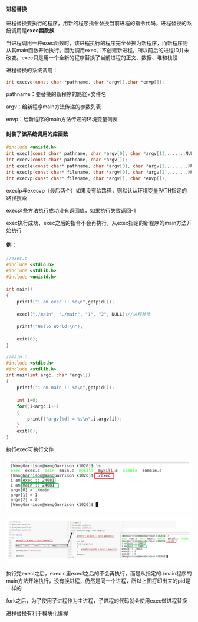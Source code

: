 #### 进程替换

进程替换要执行的程序，用新的程序指令替换当前进程的指令代码，进程替换的系统调用是**exec函数族**

当进程调用一种exec函数时，该进程执行的程序完全替换为新程序，而新程序则从其main函数开始执行。因为调用exec并不创建新进程，所以前后的进程ID并未改变。exec只是用一个全新的程序替换了当前进程的正文、数据、堆和栈段

进程替换的系统调用：

```c
int execve(const char *pathname, char *argv[],char *envp[]);
```

pathname：要替换的新程序的路径+文件名

argv：给新程序main方法传递的参数列表

envp：给新程序的main方法传递的环境变量列表

#### 封装了该系统调用的库函数

```c
#include <unistd.h>
int execl(const char* pathname, char *argv[0], char *argv[1],......,NULL);
int execv(const char* pathname, char *argv[]);
int execle(const char* pathname, char *argv[0], char *argv[1],......,NULL, char *envp[]);
int execlp(const char* filename, char *argv[0], char *argv[1],......,NULL);
int execvp(const char* filename, char *argv[], char *envp[]);
```

execlp与execvp（最后两个）如果没有给路径，则默认从环境变量PATH指定的路径搜索

exec这些方法执行成功没有返回值，如果执行失败返回-1

exec执行成功，exec之后的指令不会再执行，从exec指定的新程序的main方法开始执行

#### 例：

```c
//exec.c
#include <stdio.h>
#include <stdlib.h>
#include <unistd.h>

int main()
{
    printf("i am exec :: %d\n",getpid()); 
    
    execl("./main", "./main", "1", "2", NULL);//进程替换
    
    printf("Hello World!\n");	
    
    exit(0);
}
```

```c
//main.c
#include <stdio.h>
#include <stdlib.h>
int main(int argc, char *argv[])
{
    printf("i am main :: %d\n",getpid());
    
    int i=0;
    for(;i<argc;i++)
    {
        printf("argv[%d] = %s\n",i,argv[i]);
    }
    exit(0);
}
```

   执行exec可执行文件

 ![image-20201028190313995](img/Linux%EF%BC%9A%E8%BF%9B%E7%A8%8B%E6%9B%BF%E6%8D%A2.img/image-20201028190313995.png)

![image-20201028190226914](img/Linux%EF%BC%9A%E8%BF%9B%E7%A8%8B%E6%9B%BF%E6%8D%A2.img/image-20201028190226914.png)

执行完execl之后，exec.c里execl之后的不会再执行，而是从指定的./main程序的main方法开始执行，没有换进程，仍然是同一个进程，所以上图打印出来的pid是一样的

fork之后，为了使用子进程作为主进程，子进程的代码就会使用exec做进程替换

进程替换有利于模块化编程
